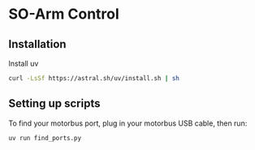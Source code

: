 # SO-Arm Control 

## Installation 

Install uv

```bash
curl -LsSf https://astral.sh/uv/install.sh | sh
```

## Setting up scripts  

To find your motorbus port, plug in your motorbus USB cable, then run: 
```
uv run find_ports.py 
```

